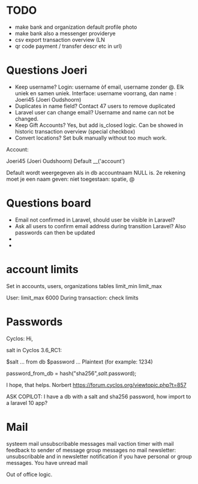 # TODO

- make bank and organization default profile photo 
- make bank also a messenger providerye
- csv export transaction overview (LN
- qr code payment / transfer descr etc in url)

# Questions  Joeri

- Keep username?  Login: username òf email, username zonder @. Elk uniek en samen uniek. Interface: username voorrang, dan name : Joeri45 (Joeri Oudshoorn)
- Duplicates in name field? Contact 47 users to remove duplicated
- Laravel user can change email? Username and name can not be changed.
- Keep Gift Accounts? Yes, but add is_closed logic. Can be showed in historic transaction overview (special checkbox)
- Convert locations? Set bulk manually without too much work.


Account:

Joeri45 (Joeri Oudshoorn)
    Default __('account')   

Default wordt weergegeven als in db accountnaam NULL is.
2e rekening moet je een naam geven: niet toegestaan: spatie, @   

# Questions board

- Email not confirmed in Laravel, should user be visible in Laravel?
- Ask all users to confirm email address during transition Laravel? Also passwords can then be updated
- 
- 

# account limits

Set in accounts, users, organizations tables
limit_min limit_max


User: limit_max 6000
During transaction: check limits

 




# Passwords
Cyclos:
Hi,

salt in Cyclos 3.6_RC1:

$salt ... from db
$password ... Plaintext (for example: 1234)

password_from_db = hash("sha256",$salt.$password);


I hope, that helps.
Norbert
https://forum.cyclos.org/viewtopic.php?t=857


ASK COPILOT:
I have a db with a salt and sha256 password, how import to a laravel 10 app?





# Mail

systeem mail unsubscribable
messages mail vaction timer with mail feedback to sender of message
group messages no mail
newsletter: unsubscribable  and in newsletter notification if you  have personal or group messages. You have unread mail

Out of office logic. 


